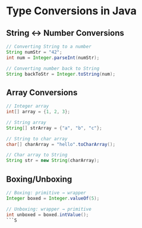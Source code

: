 # Type Conversions in Java

## String ↔️ Number Conversions
```java
// Converting String to a number
String numStr = "42";
int num = Integer.parseInt(numStr);

// Converting number back to String
String backToStr = Integer.toString(num);
```

## Array Conversions
```java
// Integer array
int[] array = {1, 2, 3};

// String array
String[] strArray = {"a", "b", "c"};

// String to char array
char[] charArray = "hello".toCharArray();

// Char array to String
String str = new String(charArray);
```

## Boxing/Unboxing
```java
// Boxing: primitive → wrapper
Integer boxed = Integer.valueOf(5);

// Unboxing: wrapper → primitive
int unboxed = boxed.intValue();
```S